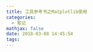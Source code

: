 ```yaml
---
title: 工具参考书之Matplotlib使用
categories:
  - 笔记
mathjax: false
date: 2018-03-08 14:45:54
tags:
---
```


<!-- more -->

